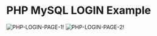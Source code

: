# PHP MySQL LOGIN Example
![PHP-LOGIN-PAGE-1!](https://javafacil.net/wp-content/uploads/2022/11/php-login-example-1.png)
![PHP-LOGIN-PAGE-2!](https://javafacil.net/wp-content/uploads/2022/11/php-login-example-2.png)
